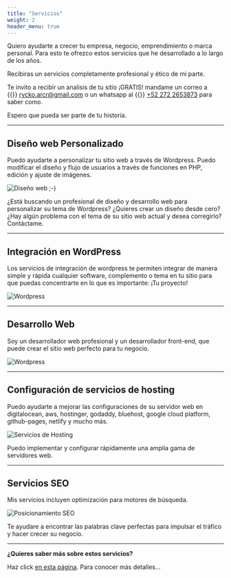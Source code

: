 ```yaml
---
title: "Servicios"
weight: 2
header_menu: true
---
```


Quiero ayudarte a crecer tu empresa, negocio, emprendimiento o marca personal. Para esto te ofrezco estos servicios que he desarrollado a lo largo de los años. 

Recibiras un servicios completamente profesional y ético de mi parte.

Te invito a recibir un analisis de tu sitio ¡GRATIS! mandame un correo a {{<icon class="fa fa-envelope">}}&nbsp;[rycko.arcr@gmail.com](mailto:rycko.arcr@gmail.com) o un whatsapp
 al {{<icon class="fa fa-whatsapp">}}&nbsp;[+52 272 2653873](http://wa.me/2722653873) para saber como.

Espero que pueda ser parte de tu historia. 

---

## Diseño web Personalizado

Puedo ayudarte a personalizar tu sitio web a través de Wordpress. Puedo modificar el diseño y flujo de usuarios a través de funciones en PHP, edición y ajuste de imágenes.

![Diseño web ;-)](images/Web-Design.png)

¿Está buscando un profesional de diseño y desarrollo web para personalizar su tema de Wordpress? ¿Quieres crear un diseño desde cero? ¿Hay algún problema con el tema de su sitio web actual y desea corregirlo? Contáctame.

---

## Integración en WordPress

Los servicios de integración de wordpress te permiten integrar de manera simple y rápida cualquier software, complemento o tema en tu sitio para que puedas concentrarte en lo que es importante: ¡Tu proyecto!

![Wordpress](images/Wordpress.png)


---

## Desarrollo Web

Soy un desarrollador web profesional y un desarrollador front-end, que puede crear el sitio web perfecto para tu negocio.

![Wordpress](images/Wordpress.png)

---

## Configuración de servicios de hosting

Puedo ayudarte a mejorar las configuraciones de su servidor web en digitalocean, aws, hostinger, godaddy, bluehost, google cloud platform, github-pages, netlify y mucho más.

![Servicios de Hosting](images/Hosting.png)

Puedo implementar y configurar rápidamente una amplia gama de servidores web. 

---

## Servicios SEO

Mis servicios incluyen optimización para motores de búsqueda.

![Posicionamiento SEO](images/SEO.png)

Te ayudare a encontrar las palabras clave perfectas para impulsar el tráfico y hacer crecer su negocio.

---

**¿Quieres saber más sobre estos servicios?**

Haz click [en esta página](services). Para conocer más detalles...
